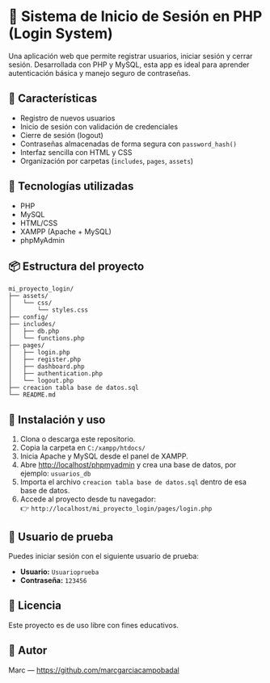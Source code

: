 # 🔐 Sistema de Inicio de Sesión en PHP (Login System)

Una aplicación web que permite registrar usuarios, iniciar sesión y cerrar sesión. Desarrollada con PHP y MySQL, esta app es ideal para aprender autenticación básica y manejo seguro de contraseñas.

## 🚀 Características

- Registro de nuevos usuarios
- Inicio de sesión con validación de credenciales
- Cierre de sesión (logout)
- Contraseñas almacenadas de forma segura con `password_hash()`
- Interfaz sencilla con HTML y CSS
- Organización por carpetas (`includes`, `pages`, `assets`)

## 🧰 Tecnologías utilizadas

- PHP
- MySQL
- HTML/CSS
- XAMPP (Apache + MySQL)
- phpMyAdmin

## 📦 Estructura del proyecto

```
mi_proyecto_login/
├── assets/
│   └── css/
│       └── styles.css
├── config/
├── includes/
│   ├── db.php
│   └── functions.php
├── pages/
│   ├── login.php
│   ├── register.php
│   ├── dashboard.php
│   ├── authentication.php
│   └── logout.php
├── creacion tabla base de datos.sql
└── README.md
```

## 🔧 Instalación y uso

1. Clona o descarga este repositorio.
2. Copia la carpeta en `C:/xampp/htdocs/`
3. Inicia Apache y MySQL desde el panel de XAMPP.
4. Abre [http://localhost/phpmyadmin](http://localhost/phpmyadmin) y crea una base de datos, por ejemplo: `usuarios_db`
5. Importa el archivo `creacion tabla base de datos.sql` dentro de esa base de datos.
6. Accede al proyecto desde tu navegador:  
   👉 `http://localhost/mi_proyecto_login/pages/login.php`

## 🧪 Usuario de prueba

Puedes iniciar sesión con el siguiente usuario de prueba:

- **Usuario:** `Usuarioprueba`
- **Contraseña:** `123456`

## 📄 Licencia

Este proyecto es de uso libre con fines educativos.

## 👤 Autor

Marc — https://github.com/marcgarciacampobadal
